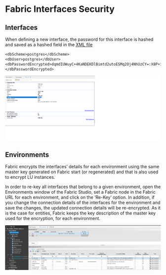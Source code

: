 # **Fabric Interfaces Security** 



## Interfaces 

When defining a new interface, the password for this interface is hashed and saved as a hashed field in the [XML file](/articles/25_environments/04_offline_deployment.md#xml-file-example)  

``` 
<dbScheme>postgres</dbScheme>
<dbUser>postgres</dbUser>
<dbPasswordEncrypted>dqmdIUWuyC+4KaNDEKDlBimtd2utoESMq2Oj4NhUzCY=:X8P+ihKPTG2WuwfX0xztOPSS3lDLrr7Y+UrkzjkHf/c=</dbPasswordEncrypted>
```

<img src="/articles/26_fabric_security/images/05_fabric_Interfacesencryption.png">
          
  

## Environments

Fabric encrypts the interfaces’ details for each environment using the same master key generated on Fabric start (or regenerated) and that is also used to encrypt LU instances. 

In order to re-key all interfaces that belong to a given environment, open the Environments window of the Fabric Studio, set a Fabric node in the Fabric URL for each environment, 
and click on the ‘Re-Key’ option.
In addition, if you change the connection details of the interfaces for the environment and save the changes, the updated connection details will be re-encrypted.
As it is the case for entities, Fabric keeps the key description of the master key used for the encryption, for each environment.


<img src="/articles/26_fabric_security/images/06_fabric_envEncryption.PNG">
